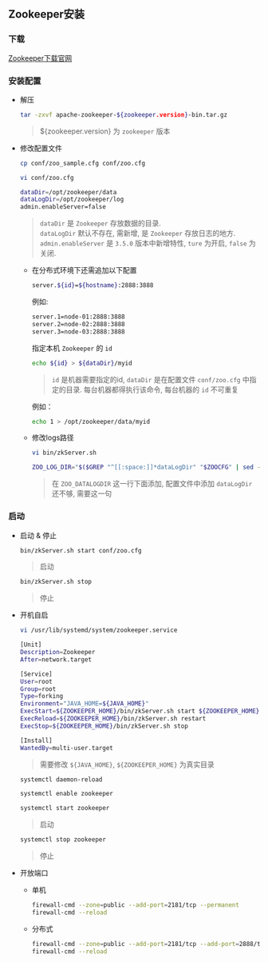 ## Zookeeper安装

### 下载

[Zookeeper下载官网](https://archive.apache.org/dist/zookeeper/)
  
### 安装配置

- 解压

  ```sh
  tar -zxvf apache-zookeeper-${zookeeper.version}-bin.tar.gz
  ```
  > ${zookeeper.version} 为 `zookeeper` 版本

- 修改配置文件

  ```sh
  cp conf/zoo_sample.cfg conf/zoo.cfg
  ```
  
  ```sh
  vi conf/zoo.cfg
  ```
  
  ```sh
  dataDir=/opt/zookeeper/data
  dataLogDir=/opt/zookeeper/log
  admin.enableServer=false
  ```
  > `dataDir` 是 `Zookeeper` 存放数据的目录.<br/> `dataLogDir` 默认不存在, 需新增, 是 `Zookeeper` 存放日志的地方.<br/> `admin.enableServer` 是 `3.5.0` 版本中新增特性, `ture` 为开启, `false` 为关闭.

  - 在分布式环境下还需追加以下配置

    ```sh
    server.${id}=${hostname}:2888:3888
    ```
    
    例如:
    
    ```sh
    server.1=node-01:2888:3888
    server.2=node-02:2888:3888
    server.3=node-03:2888:3888
    ```
    
    指定本机 `Zookeeper` 的 `id`
    
    ```sh
    echo ${id} > ${dataDir}/myid
    ```
    > `id` 是机器需要指定的id, `dataDir` 是在配置文件 `conf/zoo.cfg` 中指定的目录. 每台机器都得执行该命令, 每台机器的 `id` 不可重复
    
    例如：
    
    ```sh
    echo 1 > /opt/zookeeper/data/myid
    ```

  - 修改logs路径
    
    ```sh
    vi bin/zkServer.sh
    ```
    
    ```sh
    ZOO_LOG_DIR="$($GREP "^[[:space:]]*dataLogDir" "$ZOOCFG" | sed -e 's/.*=//')"
    ```
    > 在 `ZOO_DATALOGDIR` 这一行下面添加, 配置文件中添加 `dataLogDir` 还不够, 需要这一句

### 启动

- 启动 & 停止

  ```sh
  bin/zkServer.sh start conf/zoo.cfg
  ```
  > 启动
  
  ```sh
  bin/zkServer.sh stop
  ```
  > 停止
  
- 开机自启

  ```sh
  vi /usr/lib/systemd/system/zookeeper.service
  ```
  
  ```sh
  [Unit]
  Description=Zookeeper
  After=network.target
  
  [Service]
  User=root
  Group=root
  Type=forking
  Environment="JAVA_HOME=${JAVA_HOME}"
  ExecStart=${ZOOKEEPER_HOME}/bin/zkServer.sh start ${ZOOKEEPER_HOME}/conf/zoo.cfg
  ExecReload=${ZOOKEEPER_HOME}/bin/zkServer.sh restart
  ExecStop=${ZOOKEEPER_HOME}/bin/zkServer.sh stop
  
  [Install]
  WantedBy=multi-user.target
  ```
  > 需要修改 `${JAVA_HOME}`, `${ZOOKEEPER_HOME}` 为真实目录
  
  ```sh
  systemctl daemon-reload
  ```
  
  ```sh
  systemctl enable zookeeper
  ```
  
  ```sh
  systemctl start zookeeper
  ```
  > 启动
  
  ```sh
  systemctl stop zookeeper
  ```
  > 停止

- 开放端口

  - 单机
  
    ```sh
    firewall-cmd --zone=public --add-port=2181/tcp --permanent
    firewall-cmd --reload
    ```
  
  - 分布式
  
    ```sh
    firewall-cmd --zone=public --add-port=2181/tcp --add-port=2888/tcp --add-port=3888/tcp --permanent
    firewall-cmd --reload
    ```
